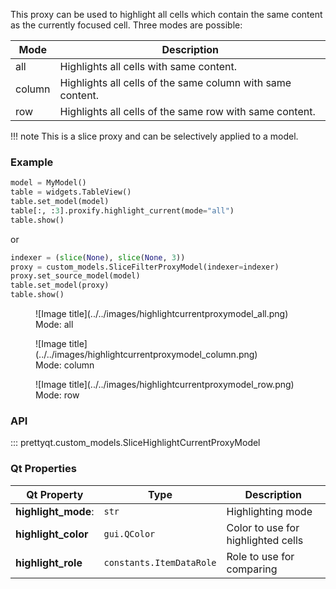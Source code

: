 This proxy can be used to highlight all cells which contain the same content as the currently focused cell.
Three modes are possible:

| Mode    | Description                                                |
|---------|------------------------------------------------------------|
| all     | Highlights all cells with same content.                    |
| column  | Highlights all cells of the same column with same content. |
| row     | Highlights all cells of the same row with same content.    |


!!! note
    This is a slice proxy and can be selectively applied to a model.

### Example

```py
model = MyModel()
table = widgets.TableView()
table.set_model(model)
table[:, :3].proxify.highlight_current(mode="all")
table.show()
```

or

```py
indexer = (slice(None), slice(None, 3))
proxy = custom_models.SliceFilterProxyModel(indexer=indexer)
proxy.set_source_model(model)
table.set_model(proxy)
table.show()
```

<figure markdown>
  ![Image title](../../images/highlightcurrentproxymodel_all.png)
  <figcaption>Mode: all</figcaption>
</figure>

<figure markdown>
  ![Image title](../../images/highlightcurrentproxymodel_column.png)
  <figcaption>Mode: column</figcaption>
</figure>

<figure markdown>
  ![Image title](../../images/highlightcurrentproxymodel_row.png)
  <figcaption>Mode: row</figcaption>
</figure>

### API

::: prettyqt.custom_models.SliceHighlightCurrentProxyModel

### Qt Properties

| Qt Property         | Type                     | Description                        |
| --------------------|--------------------------| -----------------------------------|
| **highlight_mode**: | `str`                    | Highlighting mode                  |
| **highlight_color** | `gui.QColor`             | Color to use for highlighted cells |
| **highlight_role**  | `constants.ItemDataRole` | Role to use for comparing          |
